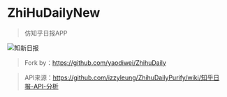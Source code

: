 # ZhiHuDailyNew

> 仿知乎日报APP

![](http://ol9j5v5dg.bkt.clouddn.com/zhihudailynew.jpg "知新日报")  

> Fork by：https://github.com/yaodiwei/ZhihuDaily

> API来源：https://github.com/izzyleung/ZhihuDailyPurify/wiki/知乎日报-API-分析
